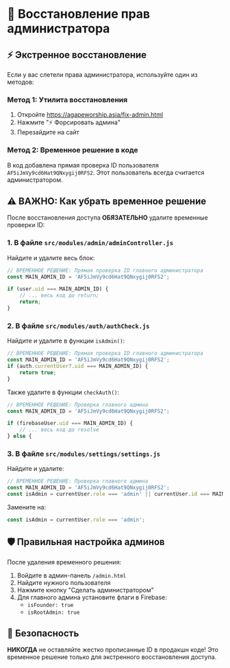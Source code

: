 # 🔐 Восстановление прав администратора

## ⚡ Экстренное восстановление

Если у вас слетели права администратора, используйте один из методов:

### Метод 1: Утилита восстановления
1. Откройте https://agapeworship.asia/fix-admin.html
2. Нажмите "⚡ Форсировать админа"
3. Перезайдите на сайт

### Метод 2: Временное решение в коде
В код добавлена прямая проверка ID пользователя `AF5iJmVy9cd6Hat9QNxygij0RFS2`.
Этот пользователь всегда считается администратором.

## ⚠️ ВАЖНО: Как убрать временное решение

После восстановления доступа **ОБЯЗАТЕЛЬНО** удалите временные проверки ID:

### 1. В файле `src/modules/admin/adminController.js`
Найдите и удалите весь блок:
```javascript
// ВРЕМЕННОЕ РЕШЕНИЕ: Прямая проверка ID главного администратора
const MAIN_ADMIN_ID = 'AF5iJmVy9cd6Hat9QNxygij0RFS2';

if (user.uid === MAIN_ADMIN_ID) {
    // ... весь код до return;
    return;
}
```

### 2. В файле `src/modules/auth/authCheck.js`
Найдите и удалите в функции `isAdmin()`:
```javascript
// ВРЕМЕННОЕ РЕШЕНИЕ: Прямая проверка ID главного администратора
const MAIN_ADMIN_ID = 'AF5iJmVy9cd6Hat9QNxygij0RFS2';
if (auth.currentUser?.uid === MAIN_ADMIN_ID) {
    return true;
}
```

Также удалите в функции `checkAuth()`:
```javascript
// ВРЕМЕННОЕ РЕШЕНИЕ: Проверка главного админа
const MAIN_ADMIN_ID = 'AF5iJmVy9cd6Hat9QNxygij0RFS2';

if (firebaseUser.uid === MAIN_ADMIN_ID) {
    // ... весь код до resolve
} else {
```

### 3. В файле `src/modules/settings/settings.js`
Найдите и удалите:
```javascript
// ВРЕМЕННОЕ РЕШЕНИЕ: Проверка главного админа
const MAIN_ADMIN_ID = 'AF5iJmVy9cd6Hat9QNxygij0RFS2';
const isAdmin = currentUser.role === 'admin' || currentUser.id === MAIN_ADMIN_ID;
```

Замените на:
```javascript
const isAdmin = currentUser.role === 'admin';
```

## 🛡️ Правильная настройка админов

После удаления временного решения:

1. Войдите в админ-панель `/admin.html`
2. Найдите нужного пользователя
3. Нажмите кнопку "Сделать администратором"
4. Для главного админа установите флаги в Firebase:
   - `isFounder: true`
   - `isRootAdmin: true`

## 🚨 Безопасность

**НИКОГДА** не оставляйте жестко прописанные ID в продакшн коде!
Это временное решение только для экстренного восстановления доступа.